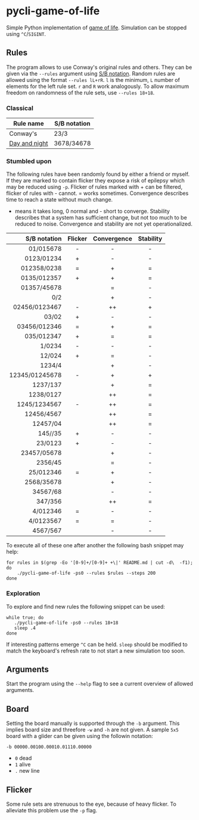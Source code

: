 # pycli-game-of-life

Simple Python implementation of [game of life](https://en.wikipedia.org/wiki/Conway%27s_Game_of_Life). Simulation can be stopped using `^C`/`SIGINT`.

## Rules
The program allows to use Conway's original rules and others. They can be given via the `--rules` argument using [S/B notation](https://www.conwaylife.com/wiki/Rulestring).
Random rules are allowed using the format `--rules lL+rR`. `l` is the minimum, `L` number of elements for the left rule set. `r` and `R` work analogously. To allow maximum freedom on randomness of the rule sets, use `--rules 18+18`.

### Classical
Rule name | S/B notation
-|-
Conway's | 23/3
[Day and night](https://en.wikipedia.org/wiki/Day_and_Night_(cellular_automaton)) | 3678/34678

### Stumbled upon
The following rules have been randomly found by either a friend or myself.
If they are marked to contain flicker they expose a risk of epilepsy which may be reduced using `-p`.
Flicker of rules marked with + can be filtered, flicker of rules with - cannot.
= works sometimes.
Convergence describes time to reach a state without much change.
+ means it takes long, 0 normal and - short to converge.
Stability describes that a system has sufficient change, but not too much to be reduced to noise.
Convergence and stability are not yet operationalized.

S/B notation   | Flicker | Convergence | Stability
--------------:|:-------:|:-----------:|:--------:
01/015678      | -       | -           | -
0123/01234     | +       | -           | -
012358/0238    | =       | +           | =
0135/012357    | +       | +           | =
01357/45678    |         | =           | -
0/2            |         | +           | -
02456/0123467  | -       | ++          | +
03/02          | +       | -           | -
03456/012346   | =       | +           | =
035/012347     | +       | =           | =
1/0234         | -       | -           | -
12/024         | +       | =           | -
1234/4         |         | +           | -
12345/01245678 | -       | +           | +
1237/137       |         | +           | =
1238/0127      |         | ++          | =
1245/1234567   | -       | ++          | =
12456/4567     |         | ++          | =
12457/04       |         | ++          | =
145//35        | +       | -           | -
23/0123        | +       | -           | -
23457/05678    |         | +           | -
2356/45        |         | =           | -
25/012346      | =       | +           | -
2568/35678     |         | +           | -
34567/68       |         | -           | -
347/356        |         | ++          | =
4/012346       | =       | -           | -
4/0123567      | =       | =           | -
4567/567       |         | -           | -

To execute all of these one after another the following bash snippet may help:

```
for rules in $(grep -Eo '[0-9]+/[0-9]+ +\|' README.md | cut -d\  -f1); do
    ./pycli-game-of-life -ps0 --rules $rules --steps 200
done
```

### Exploration
To explore and find new rules the following snippet can be used:

```
while true; do
   ./pycli-game-of-life -ps0 --rules 18+18
   sleep .4
done
```

If interesting patterns emerge `^C` can be held.
`sleep` should be modified to match the keyboard's refresh rate to not start a new simulation too soon.

## Arguments
Start the program using the `--help` flag to see a current overview of allowed arguments.

## Board
Setting the board manually is supported through the `-b` argument. This implies board size and threefore `-w` and `-h` are not given. A sample `5x5` board with a glider can be given using the followin notation:

```
-b 00000.00100.00010.01110.00000
```

* `0` dead
* `1` alive
* `.` new line

## Flicker
Some rule sets are strenuous to the eye, because of heavy flicker. To alleviate this problem use the `-p` flag.
